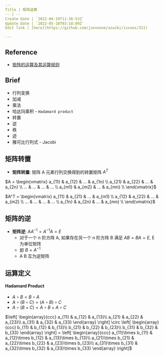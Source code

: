 ```yaml
---
Title | 矩阵运算
-- | --
Create Date | `2022-04-19T11:36:53Z`
Update Date | `2022-05-18T03:18:09Z`
Edit link | [here](https://github.com/junxnone/aiwiki/issues/311)

---
```

## Reference
- [矩阵的运算及其运算规则](http://www2.edu-edu.com.cn/lesson_crs78/self/j_0022/soft/ch0605.html)


## Brief
- 行列变换
- 加减
- 乘法
- 哈达玛乘积 - `Hadamard product`
- 转置
- 逆
- 秩
- 迹
- 雅可比行列式 - Jacobi



## 矩阵转置
- **矩阵转置**: 矩阵 A 元素行列交换得到的转置矩阵 $A^{T}$ 

$A = \begin{vmatrix}
a_{11} & a_{12} & ... & a_{1n} \\
a_{21} & a_{22} & ... & a_{2n} \\
... & ... & ... & ... \\
a_{m1} & a_{m2} & ... & a_{mn} \\
\end{vmatrix}$

$A^T = \begin{vmatrix}
a_{11} & a_{21} & ... & a_{m1} \\
a_{12} & a_{22} & ... & a_{m2} \\
... & ... & ... & ... \\
a_{1n} & a_{2n} & ... & a_{mn} \\
\end{vmatrix}$



## 矩阵的逆
- **矩阵逆**: $AA^{-1}=A^{-1}A=E$
  - 对于一个 n 阶方阵 A, 如果存在另一个 n 阶方阵 B 满足 $AB=BA=E$, E 为单位矩阵 
  - 即 $B=A^{-1}$
  - A B 互为逆矩阵



## 运算定义 

#### Hadamard Product
- $A \circ B = B \circ A$
- $A \circ (B \circ C) = (A \circ B) \circ C$
- $A \circ (B + C) = A \circ B + A \circ C$

$\left[ \begin{array}{ccc}     a_{11} & a_{12} & a_{13}\\     a_{21} & a_{22} & a_{23}\\     a_{31} & a_{32} & a_{33} \end{array} \right] \circ \left[ \begin{array}{ccc}     b_{11} & b_{12} & b_{13}\\     b_{21} & b_{22} & b_{23}\\     b_{31} & b_{32} & b_{33} \end{array} \right] = \left[ \begin{array}{ccc}     a_{11}\times b_{11} & a_{12}\times b_{12} & a_{13}\times b_{13}\\     a_{21}\times b_{21} & a_{22}\times b_{22} & a_{23}\times b_{23}\\     a_{31}\times b_{31} & a_{32}\times b_{32} & a_{33}\times b_{33} \end{array} \right]$
